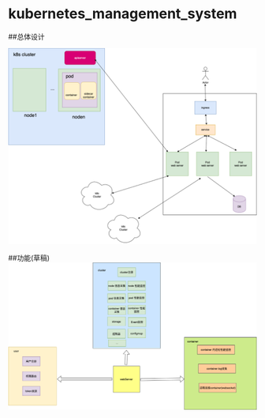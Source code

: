 # kubernetes_management_system

##总体设计

![avatar](./doc/arch.png)

##功能(草稿)
![avatar](./doc/function.png)
